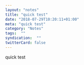 ```yaml
---
layout: "notes"
title: "quick test"
date: "2018-07-29T10:20:11+01:00"
meta: "quick test"
category: "Notes"
tags:  ""
syndication:  ""
twitterCard: false
---
```

quick test
